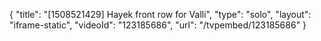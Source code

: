 {
    "title": "[1508521429] Hayek front row for Valli",
    "type": "solo",
    "layout": "iframe-static",
    "videoId": "123185686",
    "url": "\/tvpembed\/123185686"
}